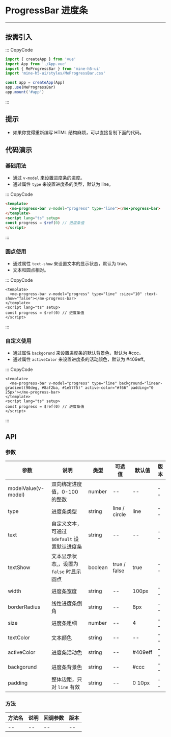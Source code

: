 # ProgressBar 进度条

---

## 按需引入

::: CopyCode

```js
import { createApp } from 'vue'
import App from './App.vue'
import { MeProgressBar } from 'mine-h5-ui'
import 'mine-h5-ui/styles/MeProgressBar.css'

const app = createApp(App)
app.use(MeProgressBar)
app.mount('#app')
```

:::

## 提示

- 如果你觉得重新编写 HTML 结构麻烦，可以直接复制下面的代码。

## 代码演示

### 基础用法

- 通过 `v-model` 来设置进度条的进度。
- 通过属性 `type` 来设置进度条的类型，默认为 line。

::: CopyCode

```HTML
<template>
  <me-progress-bar v-model="progress" type="line"></me-progress-bar>
</template>
<script lang="ts" setup>
const progress = $ref(0) // 进度条值
</script>
```

:::

### 圆点使用

- 通过属性 `text-show` 来设置文本的显示状态，默认为 true。
- 文本和圆点相对。

::: CopyCode

```vue
<template>
  <me-progress-bar v-model="progress" type="line" :size="10" :text-show="false"></me-progress-bar>
</template>
<script lang="ts" setup>
const progress = $ref(0) // 进度条值
</script>
```

:::

### 自定义使用

- 通过属性 `backgorund` 来设置进度条的默认背景色，默认为 #ccc。
- 通过属性 `activeColor` 来设置进度条的活动颜色，默认为 #409eff。

::: CopyCode

```vue
<template>
  <me-progress-bar v-model="progress" type="line" background="linear-gradient(90deg, #8af2ba, #1e57f5)" active-color="#f66" padding="0 25px"></me-progress-bar>
</template>
<script lang="ts" setup>
const progress = $ref(0) // 进度条值
</script>
```

:::

## API

### 参数

| 参数                | 说明                                         | 类型    | 可选值        | 默认值  | 版本 |
| ------------------- | -------------------------------------------- | ------- | ------------- | ------- | ---- |
| modelValue(v-model) | 双向绑定进度值，0-100 的整数                 | number  | --            | --      | --   |
| type                | 进度条类型                                   | string  | line / circle | line    | --   |
| text                | 自定义文本，可通过 `$default` 设置默认进度条 | string  | --            | --      | --   |
| textShow            | 文本显示状态,，设置为 `false` 时显示圆点     | boolean | true / false  | true    | --   |
| width               | 进度条宽度                                   | string  | --            | 100px   | --   |
| borderRadius        | 线性进度条倒角                               | string  | --            | 8px     | --   |
| size                | 进度条粗细                                   | number  | --            | 4       | --   |
| textColor           | 文本颜色                                     | string  | --            | --      | --   |
| activeColor         | 进度条活动色                                 | string  | --            | #409eff | --   |
| backgorund          | 进度条背景色                                 | string  | --            | #ccc    | --   |
| padding             | 整体边距，只对 `line` 有效                   | string  | --            | 0 10px  | --   |

### 方法

| 方法名 | 说明 | 回调参数 | 版本 |
| ------ | ---- | -------- | ---- |
| --     | --   | --       | --   |
